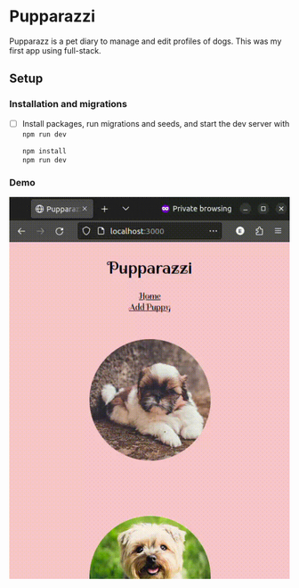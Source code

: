 # Pupparazzi

Pupparazz is a pet diary to manage and edit profiles of dogs.
This was my first app using full-stack.

## Setup

### Installation and migrations

- [ ] Install packages, run migrations and seeds, and start the dev server with `npm run dev`

  ```
  npm install
  npm run dev
  ```


### Demo
![DreamFest](./reference-imgs/pupparazzi.gif)
